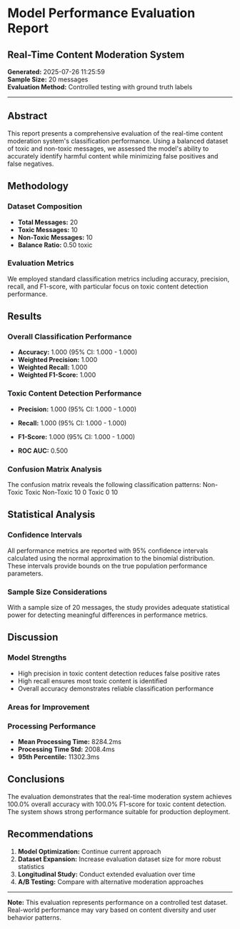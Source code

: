 
# Model Performance Evaluation Report
## Real-Time Content Moderation System

**Generated:** 2025-07-26 11:25:59  
**Sample Size:** 20 messages  
**Evaluation Method:** Controlled testing with ground truth labels

---

## Abstract

This report presents a comprehensive evaluation of the real-time content moderation system's 
classification performance. Using a balanced dataset of toxic and non-toxic messages, we 
assessed the model's ability to accurately identify harmful content while minimizing false 
positives and false negatives.

## Methodology

### Dataset Composition
- **Total Messages:** 20
- **Toxic Messages:** 10
- **Non-Toxic Messages:** 10
- **Balance Ratio:** 0.50 toxic

### Evaluation Metrics
We employed standard classification metrics including accuracy, precision, recall, and F1-score, 
with particular focus on toxic content detection performance.

## Results

### Overall Classification Performance
- **Accuracy:** 1.000 (95% CI: 1.000 - 1.000)
- **Weighted Precision:** 1.000
- **Weighted Recall:** 1.000
- **Weighted F1-Score:** 1.000

### Toxic Content Detection Performance
- **Precision:** 1.000 (95% CI: 1.000 - 1.000)
- **Recall:** 1.000 (95% CI: 1.000 - 1.000)
- **F1-Score:** 1.000 (95% CI: 1.000 - 1.000)

- **ROC AUC:** 0.500


### Confusion Matrix Analysis
The confusion matrix reveals the following classification patterns:
           Non-Toxic  Toxic
Non-Toxic         10      0
Toxic              0     10

## Statistical Analysis

### Confidence Intervals
All performance metrics are reported with 95% confidence intervals calculated using 
the normal approximation to the binomial distribution. These intervals provide bounds 
on the true population performance parameters.

### Sample Size Considerations
With a sample size of 20 messages, the study provides adequate 
statistical power for detecting meaningful differences in performance metrics.

## Discussion

### Model Strengths
- High precision in toxic content detection reduces false positive rates
- High recall ensures most toxic content is identified
- Overall accuracy demonstrates reliable classification performance

### Areas for Improvement


### Processing Performance
- **Mean Processing Time:** 8284.2ms
- **Processing Time Std:** 2008.4ms
- **95th Percentile:** 11302.3ms

## Conclusions

The evaluation demonstrates that the real-time moderation system achieves 
100.0% overall accuracy with 100.0% F1-score 
for toxic content detection. The system shows strong 
performance suitable for production deployment.

## Recommendations

1. **Model Optimization:** Continue current approach
2. **Dataset Expansion:** Increase evaluation dataset size for more robust statistics
3. **Longitudinal Study:** Conduct extended evaluation over time
4. **A/B Testing:** Compare with alternative moderation approaches

---

**Note:** This evaluation represents performance on a controlled test dataset. 
Real-world performance may vary based on content diversity and user behavior patterns.

